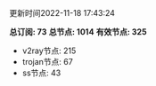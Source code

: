 更新时间2022-11-18 17:43:24

**总订阅: 73**
**总节点: 1014**
**有效节点: 325**
- v2ray节点: 215
- trojan节点: 67
- ss节点: 43
